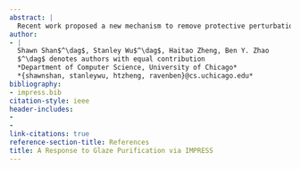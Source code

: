 ```yaml
---
abstract: |
  Recent work proposed a new mechanism to remove protective perturbation added by Glaze in order to again enable mimicry of art styles from images protected by Glaze. Despite promising results shown in the original paper, our own tests with the authors’ code demonstrated several limitations of the proposed purification approach. The main limitations are 1) purification has a limited effect when tested on artists that are *not well-known historical artists* already embedded in original training data, 2) problems in evaluation metrics, and 3) collateral damage on mimicry result for clean images. We believe these limitations should be carefully considered in order to understand real world usability of the purification attack.
author:
- |
  Shawn Shan$^\dag$, Stanley Wu$^\dag$, Haitao Zheng, Ben Y. Zhao  
  $^\dag$ denotes authors with equal contribution  
  *Department of Computer Science, University of Chicago*  
  *{shawnshan, stanleywu, htzheng, ravenben}@cs.uchicago.edu*
bibliography:
- impress.bib
citation-style: ieee
header-includes:
- 
- 
link-citations: true
reference-section-title: References
title: A Response to Glaze Purification via IMPRESS
---
```






